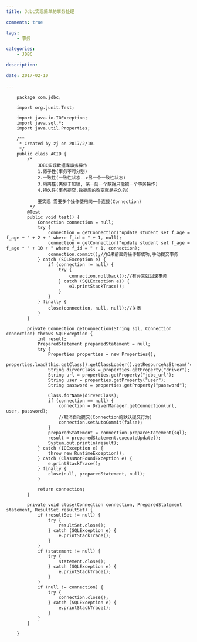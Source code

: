 ```yaml
---
title: Jdbc实现简单的事务处理

comments: true    

tags: 
    - 事务

categories: 
    - JDBC

description: 

date: 2017-02-10
   
---
```


<!--more-->

        package com.jdbc;
        
        import org.junit.Test;
        
        import java.io.IOException;
        import java.sql.*;
        import java.util.Properties;
        
        /**
         * Created by zj on 2017/2/10.
         */
        public class ACID {
            /*
                JDBC实现数据库事务操作
                1.原子性(事务不可分割)
                2.一致性(一致性状态-->另一个一致性状态)
                3.隔离性(类似于加锁, 某一刻一个数据只能被一个事务操作)
                4.持久性(事务提交,数据库的改变就是永久的)
        
                要实现 需要多个操作使用同一个连接(Connection)
             */
            @Test
            public void test() {
                Connection connection = null;
                try {
                    connection = getConnection("update student set f_age = f_age + " + 2 + " where f_id = " + 1, null);
                    connection = getConnection("update student set f_age = f_age * " + 10 + " where f_id = " + 1, connection);
                    connection.commit();//如果前面的操作都成功,手动提交事务
                } catch (SQLException e) {
                    if (connection != null) {
                        try {
                            connection.rollback();//有异常就回滚事务
                        } catch (SQLException e1) {
                            e1.printStackTrace();
                        }
                    }
                } finally {
                    close(connection, null, null);//关闭
                }
            }
        
            private Connection getConnection(String sql, Connection connection) throws SQLException {
                int result;
                PreparedStatement preparedStatement = null;
                try {
                    Properties properties = new Properties();
                    properties.load(this.getClass().getClassLoader().getResourceAsStream("com/jdbc/jdbc.properties"));
                    String dirverClass = properties.getProperty("driver");
                    String url = properties.getProperty("jdbc_url");
                    String user = properties.getProperty("user");
                    String password = properties.getProperty("password");
        
                    Class.forName(dirverClass);
                    if (connection == null) {
                        connection = DriverManager.getConnection(url, user, password);
                        //取消自动提交(Connection的默认提交行为)
                        connection.setAutoCommit(false);
                    }
                    preparedStatement = connection.prepareStatement(sql);
                    result = preparedStatement.executeUpdate();
                    System.out.println(result);
                } catch (IOException e) {
                    throw new RuntimeException();
                } catch (ClassNotFoundException e) {
                    e.printStackTrace();
                } finally {
                    close(null, preparedStatement, null);
                }
        
                return connection;
            }
        
            private void close(Connection connection, PreparedStatement statement, ResultSet resultSet) {
                if (resultSet != null) {
                    try {
                        resultSet.close();
                    } catch (SQLException e) {
                        e.printStackTrace();
                    }
                }
                if (statement != null) {
                    try {
                        statement.close();
                    } catch (SQLException e) {
                        e.printStackTrace();
                    }
                }
                if (null != connection) {
                    try {
                        connection.close();
                    } catch (SQLException e) {
                        e.printStackTrace();
                    }
                }
            }
        
        }
